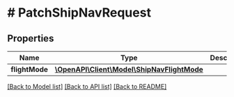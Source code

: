 # # PatchShipNavRequest

## Properties

Name | Type | Description | Notes
------------ | ------------- | ------------- | -------------
**flightMode** | [**\OpenAPI\Client\Model\ShipNavFlightMode**](ShipNavFlightMode.md) |  | [optional]

[[Back to Model list]](../../README.md#models) [[Back to API list]](../../README.md#endpoints) [[Back to README]](../../README.md)
